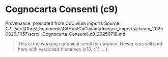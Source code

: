 <!-- status: stub; target: 150+ words -->
# Cognocarta Consenti (c9)

Provenance: promoted from CoCivium imports
Source: C:\Users\Chris\Documents\GitHub\CoCivium\docs\cc\_imports\civium_20250826_1057\scroll_Cognocarta_Consenti_c9_20250718.md

> This is the working canonical scroll for curation. Newer cuts will land here with versioned filenames (c10, c11, …).



